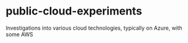 # public-cloud-experiments
Investigations into various cloud technologies, typically on Azure, with some AWS
